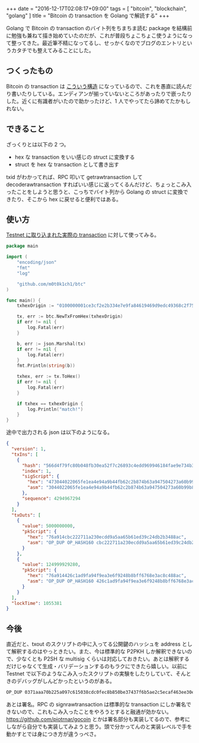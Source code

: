 +++
date = "2016-12-17T02:08:17+09:00"
tags = [ "bitcoin", "blockchain", "golang" ]
title = "Bitcoin の transaction を Golang で解読する"
+++

Golang で Bitcoin の transaction のバイト列をちまちま読む package を結構前に勉強も兼ねて描き始めていたのだが、これが普段ちょこちょこ使うようになって整ってきた。最近筆不精になってるし、せっかくなのでブログのエントリというカタチでも整えてみることにした。

<!--more-->

## つくったもの

<div class="github-card" data-user="m0t0k1ch1" data-repo="btc"></div>
<script src="//cdn.jsdelivr.net/github-cards/latest/widget.js"></script>

Bitcoin の transaction は [こういう構造](https://en.bitcoin.it/wiki/Protocol_documentation#tx) になっているので、これを愚直に読んだり書いたりしている。エンディアンが揃っていないところがあったりで嵌ったりした。近くに有識者がいたので助かったけど、1 人でやってたら諦めてたかもしれない。

## できること

ざっくりとは以下の 2 つ。

- hex な transaction をいい感じの struct に変換する
- struct を hex な transaction として書き出す

txid がわかってれば、RPC 叩いて getrawtransaction して decoderawtransaction すればいい感じに返ってくるんだけど、ちょっとこみ入ったことをしようと思うと、こっちでバイト列から Golang の struct に変換できたり、そこから hex に戻せると便利ではある。

## 使い方

[Testnet に取り込まれた実際の transaction](http://tbtc.blockr.io/tx/info/d7a4684b71776c8c96edd670a9d0c61d03c293f4c6266b70ff5030b2c4f0bdfe) に対して使ってみる。

``` go
package main

import (
    "encoding/json"
    "fmt"
    "log"

    "github.com/m0t0k1ch1/btc"
)

func main() {
    txhexOrigin := "0100000001ce3cf2e2b334e7e9fa84619469d9edc49368c2f752ea30fb48b080fc794f6d56010000006a473044022065fe1ea4e94a9b44fb62c2b874b63a947504273a60b99b8f7bbf77b4db9331b002205559d8ee93cf341d75866f9eb912af05904fb6eed7372a837308c4e37f3ab58f012103bae5f04799c40862358560e42e441c3080b997a3dec161dd40395e992362bfc9feffffff0200f2052a010000001976a914cbc222711a230ecdd9a5aa65b61ed39c24db2b3488acc08d931a1d0000001976a914426c1ad9fa94f9ea3e6f9248b8bff6768e3ac8c488ac951a1000"

    tx, err := btc.NewTxFromHex(txhexOrigin)
    if err != nil {
        log.Fatal(err)
    }

    b, err := json.Marshal(tx)
    if err != nil {
        log.Fatal(err)
    }
    fmt.Println(string(b))

    txhex, err := tx.ToHex()
    if err != nil {
        log.Fatal(err)
    }

    if txhex == txhexOrigin {
        log.Println("match!")
    }
}
```

途中で出力される json は以下のようになる。

``` json
{
  "version": 1,
  "txIns": [
    {
      "hash": "566d4f79fc80b048fb30ea52f7c26893c4edd969946184fae9e734b3e2f23cce",
      "index": 1,
      "sigScript": {
        "hex": "473044022065fe1ea4e94a9b44fb62c2b874b63a947504273a60b99b8f7bbf77b4db9331b002205559d8ee93cf341d75866f9eb912af05904fb6eed7372a837308c4e37f3ab58f012103bae5f04799c40862358560e42e441c3080b997a3dec161dd40395e992362bfc9",
        "asm": "3044022065fe1ea4e94a9b44fb62c2b874b63a947504273a60b99b8f7bbf77b4db9331b002205559d8ee93cf341d75866f9eb912af05904fb6eed7372a837308c4e37f3ab58f01 03bae5f04799c40862358560e42e441c3080b997a3dec161dd40395e992362bfc9"
      },
      "sequence": 4294967294
    }
  ],
  "txOuts": [
    {
      "value": 5000000000,
      "pkScript": {
        "hex": "76a914cbc222711a230ecdd9a5aa65b61ed39c24db2b3488ac",
        "asm": "OP_DUP OP_HASH160 cbc222711a230ecdd9a5aa65b61ed39c24db2b34 OP_EQUALVERIFY OP_CHECKSIG"
      }
    },
    {
      "value": 124999929280,
      "pkScript": {
        "hex": "76a914426c1ad9fa94f9ea3e6f9248b8bff6768e3ac8c488ac",
        "asm": "OP_DUP OP_HASH160 426c1ad9fa94f9ea3e6f9248b8bff6768e3ac8c4 OP_EQUALVERIFY OP_CHECKSIG"
      }
    }
  ],
  "lockTime": 1055381
}
```

## 今後

直近だと、txout のスクリプトの中に入ってる公開鍵のハッシュを address として解釈するのはやっときたい。また、今は標準的な P2PKH しか解釈できないので、少なくとも P2SH な multisig くらいは対応しておきたい。あとは解釈するだけじゃなくて生成・バリデーションするのもラクにできたら嬉しい。以前に Testnet で以下のようなこみ入ったスクリプトの実験をしたりしていて、そんときのデバッグがしんどかったというのがある。

``` txt
OP_DUP 0371aaa70b225a097c615038cdc0fec8b850be37437f6b5ae2c5ecaf463ee30ed6 OP_EQUAL OP_IF OP_DUP OP_HASH160 62b0beae2b5abaccfab8c9d551f3bb2aae289891 OP_EQUALVERIFY OP_CHECKSIG OP_VERIFY OP_SHA256 6c87d5434a635e1470ff3c38956e7962ab1bf036e716b5a0636ab930faf6ce3d OP_EQUAL OP_ELSE 2 03f566e563224460fb7ec66f81dd67d974090343ddeb22321cdab562cdac593d4b 0371aaa70b225a097c615038cdc0fec8b850be37437f6b5ae2c5ecaf463ee30ed6 2 OP_CHECKMULTISIG OP_ENDIF
```

あとは署名。RPC の signrawtransaction は標準的な transaction にしか署名できないので、これもこみ入ったことをやろうとすると融通が効かない。https://github.com/piotrnar/gocoin とかは署名部分も実装してるので、参考にしながら自分でも実装してみようと思う。頭で分かってんのと実装レベルで手を動かすとでは身につき方が違うっぺさ。
